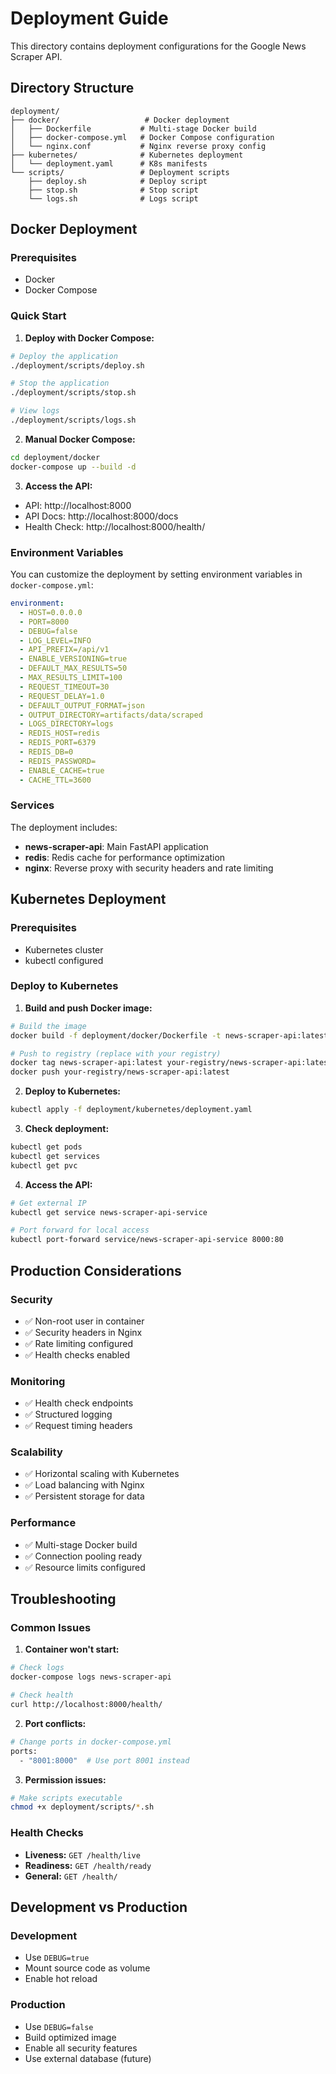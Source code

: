 # Deployment Guide

This directory contains deployment configurations for the Google News Scraper API.

## Directory Structure

```
deployment/
├── docker/                   # Docker deployment
│   ├── Dockerfile           # Multi-stage Docker build
│   ├── docker-compose.yml   # Docker Compose configuration
│   └── nginx.conf           # Nginx reverse proxy config
├── kubernetes/              # Kubernetes deployment
│   └── deployment.yaml      # K8s manifests
└── scripts/                 # Deployment scripts
    ├── deploy.sh            # Deploy script
    ├── stop.sh              # Stop script
    └── logs.sh              # Logs script
```

## Docker Deployment

### Prerequisites
- Docker
- Docker Compose

### Quick Start

1. **Deploy with Docker Compose:**
```bash
# Deploy the application
./deployment/scripts/deploy.sh

# Stop the application
./deployment/scripts/stop.sh

# View logs
./deployment/scripts/logs.sh
```

2. **Manual Docker Compose:**
```bash
cd deployment/docker
docker-compose up --build -d
```

3. **Access the API:**
- API: http://localhost:8000
- API Docs: http://localhost:8000/docs
- Health Check: http://localhost:8000/health/

### Environment Variables

You can customize the deployment by setting environment variables in `docker-compose.yml`:

```yaml
environment:
  - HOST=0.0.0.0
  - PORT=8000
  - DEBUG=false
  - LOG_LEVEL=INFO
  - API_PREFIX=/api/v1
  - ENABLE_VERSIONING=true
  - DEFAULT_MAX_RESULTS=50
  - MAX_RESULTS_LIMIT=100
  - REQUEST_TIMEOUT=30
  - REQUEST_DELAY=1.0
  - DEFAULT_OUTPUT_FORMAT=json
  - OUTPUT_DIRECTORY=artifacts/data/scraped
  - LOGS_DIRECTORY=logs
  - REDIS_HOST=redis
  - REDIS_PORT=6379
  - REDIS_DB=0
  - REDIS_PASSWORD=
  - ENABLE_CACHE=true
  - CACHE_TTL=3600
```

### Services

The deployment includes:

- **news-scraper-api**: Main FastAPI application
- **redis**: Redis cache for performance optimization
- **nginx**: Reverse proxy with security headers and rate limiting

## Kubernetes Deployment

### Prerequisites
- Kubernetes cluster
- kubectl configured

### Deploy to Kubernetes

1. **Build and push Docker image:**
```bash
# Build the image
docker build -f deployment/docker/Dockerfile -t news-scraper-api:latest .

# Push to registry (replace with your registry)
docker tag news-scraper-api:latest your-registry/news-scraper-api:latest
docker push your-registry/news-scraper-api:latest
```

2. **Deploy to Kubernetes:**
```bash
kubectl apply -f deployment/kubernetes/deployment.yaml
```

3. **Check deployment:**
```bash
kubectl get pods
kubectl get services
kubectl get pvc
```

4. **Access the API:**
```bash
# Get external IP
kubectl get service news-scraper-api-service

# Port forward for local access
kubectl port-forward service/news-scraper-api-service 8000:80
```

## Production Considerations

### Security
- ✅ Non-root user in container
- ✅ Security headers in Nginx
- ✅ Rate limiting configured
- ✅ Health checks enabled

### Monitoring
- ✅ Health check endpoints
- ✅ Structured logging
- ✅ Request timing headers

### Scalability
- ✅ Horizontal scaling with Kubernetes
- ✅ Load balancing with Nginx
- ✅ Persistent storage for data

### Performance
- ✅ Multi-stage Docker build
- ✅ Connection pooling ready
- ✅ Resource limits configured

## Troubleshooting

### Common Issues

1. **Container won't start:**
```bash
# Check logs
docker-compose logs news-scraper-api

# Check health
curl http://localhost:8000/health/
```

2. **Port conflicts:**
```bash
# Change ports in docker-compose.yml
ports:
  - "8001:8000"  # Use port 8001 instead
```

3. **Permission issues:**
```bash
# Make scripts executable
chmod +x deployment/scripts/*.sh
```

### Health Checks

- **Liveness:** `GET /health/live`
- **Readiness:** `GET /health/ready`
- **General:** `GET /health/`

## Development vs Production

### Development
- Use `DEBUG=true`
- Mount source code as volume
- Enable hot reload

### Production
- Use `DEBUG=false`
- Build optimized image
- Enable all security features
- Use external database (future)
